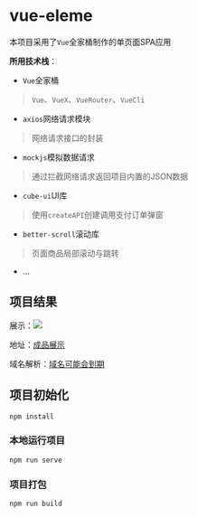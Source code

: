 # vue-eleme

本项目采用了`Vue`全家桶制作的单页面SPA应用

**所用技术栈**：

* `Vue`全家桶
> `Vue`、`VueX`、`VueRouter`、`VueCli`
* `axios`网络请求模块
> 网络请求接口的封装
* `mockjs`模拟数据请求
> 通过拦截网络请求返回项目内置的JSON数据
* `cube-ui`UI库
> 使用`createAPI`创建调用支付订单弹窗
* `better-scroll`滚动库
> 页面商品局部滚动与跳转
* ...
## 项目结果

展示：![](https://gitee.com/huanshenga/myimg/raw/master/PicGo/20200729170157.gif)



地址：[成品展示](http://huanshenga.gitee.io/eleme-page/#/seller/goods)

域名解析：[域名可能会到期](eleme.xuexizuoye.com)

## 项目初始化
```
npm install
```

### 本地运行项目
```
npm run serve
```

### 项目打包
```
npm run build
```

<!-- github提交：git push -->
<!-- gitee提交：git push gitee master -->